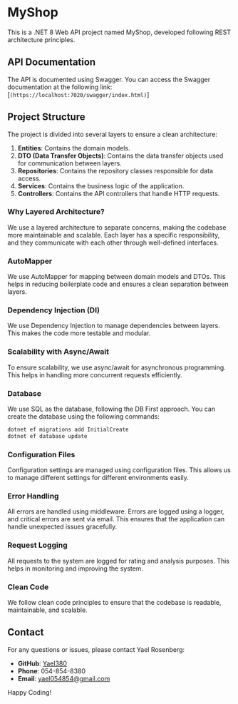 # MyShop

This is a .NET 8 Web API project named MyShop, developed following REST architecture principles.

## API Documentation

The API is documented using Swagger. You can access the Swagger documentation at the following link:  [`(https://localhost:7020/swagger/index.html)`]

## Project Structure

The project is divided into several layers to ensure a clean architecture:

1. **Entities**: Contains the domain models.
2. **DTO (Data Transfer Objects)**: Contains the data transfer objects used for communication between layers.
3. **Repositories**: Contains the repository classes responsible for data access.
4. **Services**: Contains the business logic of the application.
5. **Controllers**: Contains the API controllers that handle HTTP requests.

### Why Layered Architecture?

We use a layered architecture to separate concerns, making the codebase more maintainable and scalable. Each layer has a specific responsibility, and they communicate with each other through well-defined interfaces.

### AutoMapper

We use AutoMapper for mapping between domain models and DTOs. This helps in reducing boilerplate code and ensures a clean separation between layers.

### Dependency Injection (DI)

We use Dependency Injection to manage dependencies between layers. This makes the code more testable and modular.

### Scalability with Async/Await

To ensure scalability, we use async/await for asynchronous programming. This helps in handling more concurrent requests efficiently.

### Database

We use SQL as the database, following the DB First approach. You can create the database using the following commands:

```sh
dotnet ef migrations add InitialCreate
dotnet ef database update
```

### Configuration Files

Configuration settings are managed using configuration files. This allows us to manage different settings for different environments easily.

### Error Handling

All errors are handled using middleware. Errors are logged using a logger, and critical errors are sent via email. This ensures that the application can handle unexpected issues gracefully.

### Request Logging

All requests to the system are logged for rating and analysis purposes. This helps in monitoring and improving the system.

### Clean Code

We follow clean code principles to ensure that the codebase is readable, maintainable, and scalable.

## Contact

For any questions or issues, please contact Yael Rosenberg:
- **GitHub**: [Yael380](https://github.com/Yael380/MyShop)
- **Phone**: 054-854-8380
- **Email**: yael054854@gmail.com



Happy Coding!
